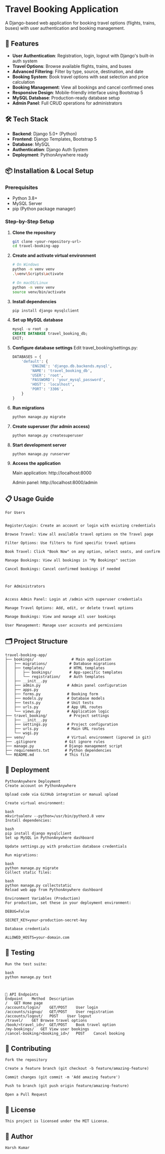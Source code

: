 # Travel Booking Application

A Django-based web application for booking travel options (flights, trains, buses) with user authentication and booking management.

## 🌟 Features

- **User Authentication**: Registration, login, logout with Django's built-in auth system
- **Travel Options**: Browse available flights, trains, and buses
- **Advanced Filtering**: Filter by type, source, destination, and date
- **Booking System**: Book travel options with seat selection and price calculation
- **Booking Management**: View all bookings and cancel confirmed ones
- **Responsive Design**: Mobile-friendly interface using Bootstrap 5
- **MySQL Database**: Production-ready database setup
- **Admin Panel**: Full CRUD operations for administrators

## 🛠️ Tech Stack

- **Backend**: Django 5.0+ (Python)
- **Frontend**: Django Templates, Bootstrap 5
- **Database**: MySQL
- **Authentication**: Django Auth System
- **Deployment**: PythonAnywhere ready

## 📦 Installation & Local Setup

### Prerequisites
- Python 3.8+
- MySQL Server
- pip (Python package manager)

### Step-by-Step Setup


1. **Clone the repository**
    ```bash
    git clone <your-repository-url>
    cd travel-booking-app


2. **Create and activate virtual environment**

    ```bash
    # On Windows
    python -m venv venv
    .\venv\Scripts\activate

    # On macOS/Linux
    python -m venv venv
    source venv/bin/activate


3. **Install dependencies**

    ```bash
    pip install django mysqlclient


4. **Set up MySQL database**

    ```sql
    mysql -u root -p
    CREATE DATABASE travel_booking_db;
    EXIT;


5. **Configure database settings**
    Edit travel_booking/settings.py:

    ```python
    DATABASES = {
        'default': {
            'ENGINE': 'django.db.backends.mysql',
            'NAME': 'travel_booking_db',
            'USER': 'root',
            'PASSWORD': 'your_mysql_password',
            'HOST': 'localhost',
            'PORT': '3306',
        }
    }


6. **Run migrations**

    ```bash
    python manage.py migrate


7. **Create superuser (for admin access)**

    ```bash
    python manage.py createsuperuser


8. **Start development server**

    ```bash
    python manage.py runserver


9. **Access the application**

    Main application: http://localhost:8000

    Admin panel: http://localhost:8000/admin


## 📋 Usage Guide

    For Users


    Register/Login: Create an account or login with existing credentials

    Browse Travel: View all available travel options on the Travel page

    Filter Options: Use filters to find specific travel options

    Book Travel: Click "Book Now" on any option, select seats, and confirm

    Manage Bookings: View all bookings in "My Bookings" section

    Cancel Bookings: Cancel confirmed bookings if needed



    For Administrators


    Access Admin Panel: Login at /admin with superuser credentials

    Manage Travel Options: Add, edit, or delete travel options

    Manage Bookings: View and manage all user bookings

    User Management: Manage user accounts and permissions



## 🗂️ Project Structure

    travel-booking-app/
    ├── bookings/                 # Main application
    │   ├── migrations/          # Database migrations
    │   ├── templates/           # HTML templates
    │   │   ├── bookings/        # App-specific templates
    │   │   └── registration/    # Auth templates
    │   ├── __init__.py
    │   ├── admin.py            # Admin panel configuration
    │   ├── apps.py
    │   ├── forms.py            # Booking form
    │   ├── models.py           # Database models
    │   ├── tests.py            # Unit tests
    │   ├── urls.py             # App URL routes
    │   └── views.py            # Application logic
    ├── travel_booking/          # Project settings
    │   ├── __init__.py
    │   ├── settings.py         # Project configuration
    │   ├── urls.py             # Main URL routes
    │   └── wsgi.py
    ├── venv/                   # Virtual environment (ignored in git)
    ├── .gitignore             # Git ignore rules
    ├── manage.py              # Django management script
    ├── requirements.txt       # Python dependencies
    └── README.md              # This file



## 🚀 Deployment

    PythonAnywhere Deployment
    Create account on PythonAnywhere

    Upload code via GitHub integration or manual upload

    Create virtual environment:

    bash
    mkvirtualenv --python=/usr/bin/python3.8 venv
    Install dependencies:

    bash
    pip install django mysqlclient
    Set up MySQL in PythonAnywhere dashboard

    Update settings.py with production database credentials

    Run migrations:

    bash
    python manage.py migrate
    Collect static files:

    bash
    python manage.py collectstatic
    Reload web app from PythonAnywhere dashboard

    Environment Variables (Production)
    For production, set these in your deployment environment:

    DEBUG=False

    SECRET_KEY=your-production-secret-key

    Database credentials

    ALLOWED_HOSTS=your-domain.com



## 🧪 Testing
    Run the test suite:

    bash
    python manage.py test



    📝 API Endpoints
    Endpoint	Method	Description
    /	GET	Home page
    /accounts/login/	GET/POST	User login
    /accounts/signup/	GET/POST	User registration
    /accounts/logout/	POST	User logout
    /travel/	GET	Browse travel options
    /book/<travel_id>/	GET/POST	Book travel option
    /my-bookings/	GET	View user bookings
    /cancel-booking/<booking_id>/	POST	Cancel booking


## 🤝 Contributing
    Fork the repository

    Create a feature branch (git checkout -b feature/amazing-feature)

    Commit changes (git commit -m 'Add amazing feature')

    Push to branch (git push origin feature/amazing-feature)

    Open a Pull Request



## 📄 License
    This project is licensed under the MIT License.

## 👥 Author
    Harsh Kumar